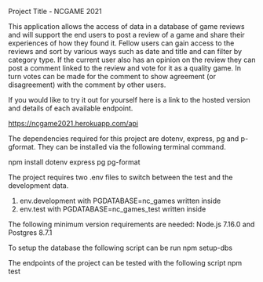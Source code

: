 Project Title - NCGAME 2021

This application allows the access of data in a database of game reviews and will support the end users to post a review of a game and share their experiences of how they found it. Fellow users can gain access to the reviews and sort by various ways such as date and title and can filter by category type. If the current user also has an opinion on the review they can post a comment linked to the review and vote for it as a quality game. In turn votes can be made for the comment to show agreement (or disagreement) with the comment by other users.

If you would like to try it out for yourself here is a link to the hosted version and details of each available endpoint.

https://ncgame2021.herokuapp.com/api

The dependencies required for this project are dotenv, express, pg and p-gformat. They can be installed via the following terminal command.

npm install dotenv express pg pg-format

The project requires two .env files to switch between the test and the development data.

1. env.development with PGDATABASE=nc_games written inside
2. env.test with PGDATABASE=nc_games_test written inside

The following minimum version requirements are needed:
Node.js 7.16.0 and Postgres 8.7.1

To setup the database the following script can be run npm setup-dbs

The endpoints of the project can be tested with the following script npm test
